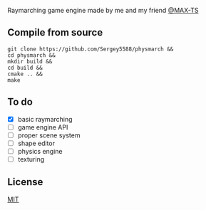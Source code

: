 Raymarching game engine made by me and my friend [@MAX-TS](https://github.com/MAX-TS)
## Compile from source

```
git clone https://github.com/Sergey5588/physmarch &&
cd physmarch &&
mkdir build &&
cd build &&
cmake .. &&
make
```

## To do
- [x] basic raymarching
- [ ] game engine API
- [ ] proper scene system
- [ ] shape editor
- [ ] physics engine
- [ ] texturing

## License

[MIT](https://choosealicense.com/licenses/mit/)
